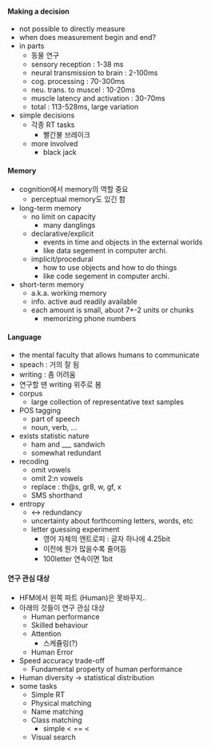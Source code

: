#### Making a decision

* not possible to directly measure
* when does measurement begin and end?
* in parts
    * 동물 연구
    * sensory reception : 1-38 ms
    * neural transmission to brain : 2-100ms
    * cog. processing : 70-300ms
    * neu. trans. to muscel : 10-20ms
    * muscle latency and activation : 30-70ms
    * total : 113-528ms, large variation
* simple decisions
    * 각종 RT tasks
        * 빨간불 브레이크
    * more involved
        * black jack

#### Memory

* cognition에서 memory의 역할 중요
    * perceptual memory도 있긴 함
* long-term memory
    * no limit on capacity
        * many danglings
    * declarative/explicit
        * events in time and objects in the external worlds
        * like data segement in computer archi.
    * implicit/procedural
        * how to use objects and how to do things
        * like code segement in computer archi.
* short-term memory
    * a.k.a. working memory
    * info. active aud readily available
    * each amount is small, abuot 7+-2 units or chunks
        * memorizing phone numbers

#### Language

* the mental faculty that allows humans to communicate
* speach : 거의 잘 됨
* writing : 좀 어려움
* 연구할 땐 writing 위주로 봄
* corpus
    * large collection of representative text samples
* POS tagging
    * part of speech
    * noun, verb, ...
* exists statistic nature
    * ham and ___ sandwich
    * somewhat redundant
* recoding
    * omit vowels
    * omit 2:n vowels
    * replace : th@s, gr8, w, gf, x
    * SMS shorthand
* entropy
    * <-> redundancy
    * uncertainty about forthcoming letters, words, etc
    * letter guessing experiment
        * 영어 자체의 엔트로피 : 글자 하나에 4.25bit
        * 이전에 뭔가 많을수록 줄어듬
        * 100letter 연속이면 1bit

#### 연구 관심 대상

* HFM에서 왼쪽 파트 (Human)은 못바꾸지..  
* 아래의 것들이 연구 관심 대상
    * Human performance
    * Skilled behaviour
    * Attention
        * 스케쥴링(?)
    * Human Error
* Speed accuracy trade-off
    * Fundamental property of human performance
* Human diversity -> statistical distribution
* some tasks
    * Simple RT
    * Physical matching
    * Name matching
    * Class matching
        * simple < == <
    * Visual search

